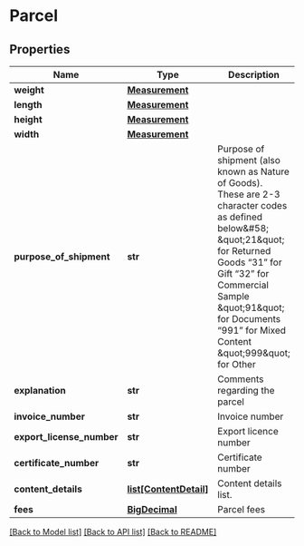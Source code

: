 # Parcel

## Properties
Name | Type | Description | Notes
------------ | ------------- | ------------- | -------------
**weight** | [**Measurement**](Measurement.md) |  | [optional] 
**length** | [**Measurement**](Measurement.md) |  | [optional] 
**height** | [**Measurement**](Measurement.md) |  | [optional] 
**width** | [**Measurement**](Measurement.md) |  | [optional] 
**purpose_of_shipment** | **str** | Purpose of shipment (also known as Nature of Goods). These are 2-3 character codes as defined below&amp;#58;   \&quot;21\&quot; for Returned Goods  “31” for Gift “32” for Commercial Sample \&quot;91\&quot; for Documents  “991” for Mixed Content \&quot;999\&quot; for Other | [optional] 
**explanation** | **str** | Comments regarding the parcel | [optional] 
**invoice_number** | **str** | Invoice number | [optional] 
**export_license_number** | **str** | Export licence number | [optional] 
**certificate_number** | **str** | Certificate number | [optional] 
**content_details** | [**list[ContentDetail]**](ContentDetail.md) | Content details list. | 
**fees** | [**BigDecimal**](BigDecimal.md) | Parcel fees | [optional] 

[[Back to Model list]](../README.md#documentation-for-models) [[Back to API list]](../README.md#documentation-for-api-endpoints) [[Back to README]](../README.md)

